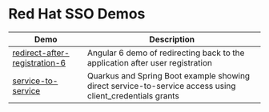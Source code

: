 # Red Hat SSO Demos

| Demo | Description |
| --- | --- |
| [redirect-after-registration-6](redirect-after-registration-6) | Angular 6 demo of redirecting back to the application after user registration |
| [service-to-service](service-to-service) | Quarkus and Spring Boot example showing direct service-to-service access using client_credentials grants |
